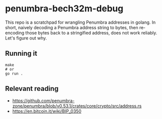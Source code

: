 # penumbra-bech32m-debug

This repo is a scratchpad for wrangling Penumbra addresses in golang.
In short, naively decoding a Penumbra address string to bytes, then
re-encoding those bytes back to a stringified address, does not work reliably.
Let's figure out why.

## Running it
```
make
# or
go run .
```

## Relevant reading
* https://github.com/penumbra-zone/penumbra/blob/v0.53.1/crates/core/crypto/src/address.rs
* https://en.bitcoin.it/wiki/BIP_0350
